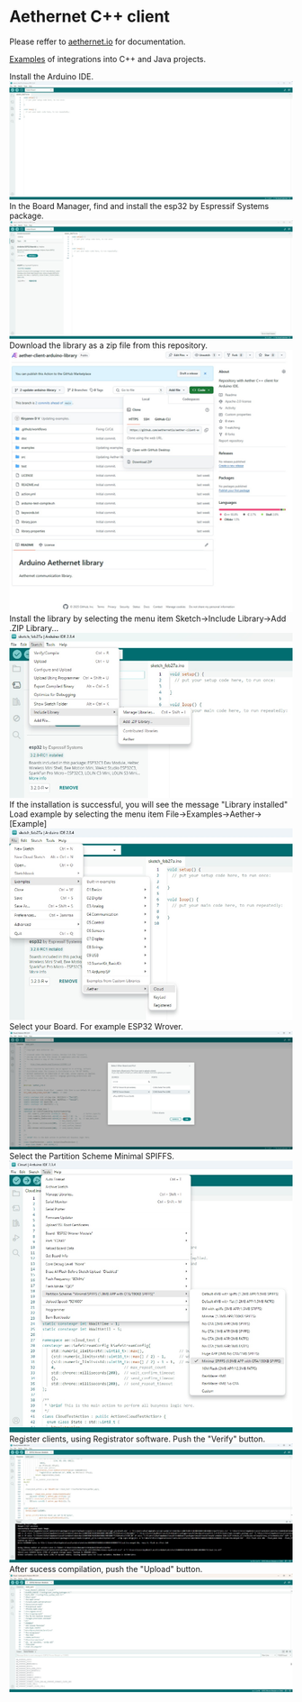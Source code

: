 # Aethernet C++ client

Please reffer to [aethernet.io](https://aethernet.io) for documentation.

[Examples](https://github.com/aethernetio/testbed) of integrations into C++ and Java projects.

Install the Arduino IDE.
![](doc/pics/pic1.jpg)
In the Board Manager, find and install the esp32 by Espressif Systems package.
![](doc/pics/pic2.jpg)
Download the library as a zip file from this repository.
![](doc/pics/pic3.jpg)
Install the library by selecting the menu item Sketch->Include Library->Add .ZIP Library...
![](doc/pics/pic4.jpg)
If the installation is successful, you will see the message "Library installed"
Load example by selecting the menu item File->Examples->Aether->[Example]
![](doc/pics/pic5.jpg)
Select your Board. For example ESP32 Wrover.
![](doc/pics/pic6.jpg)
Select the Partition Scheme Minimal SPIFFS.
![](doc/pics/pic7.jpg)
Register clients, using Registrator software. Push the "Verify" button.
![](doc/pics/pic8.jpg)
After sucess compilation, push the "Upload" button.
![](doc/pics/pic9.jpg)